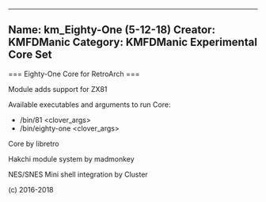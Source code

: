 -----------------------
Name: km_Eighty-One (5-12-18)
Creator: KMFDManic
Category: KMFDManic Experimental Core Set
-----------------------
=== Eighty-One Core for RetroArch ===

Module adds support for ZX81

Available executables and arguments to run Core:
- /bin/81 <rom> <clover_args>
- /bin/eighty-one <rom> <clover_args>

Core by libretro

Hakchi module system by madmonkey

NES/SNES Mini shell integration by Cluster

(c) 2016-2018
